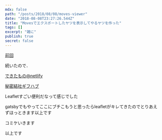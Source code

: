 ```yaml
---
mdx: false
path: "/posts/2018/08/08/moves-viewer"
date: "2018-08-08T23:27:26.544Z"
title: "Movesでエクスポートしたヤツを表示してやるヤツを作った"
tags: []
excerpt: "雑に"
publish: true
secret: false
---
```


[前回](//posts/2018/08/08/leaflet)

続いたので．

[できたもの@netlify](https://moves-exported-json-viewer.netlify.com/)

[秘密結社ギフハブ](https://github.com/lm9/moves-viewer)

Leafletすごい便利だなって感じでした

gatsbyでもやってここにブチこもうと思ったらleafletがキレてきたのでとりあえずほっときます以上です

コミケいきます

以上です
